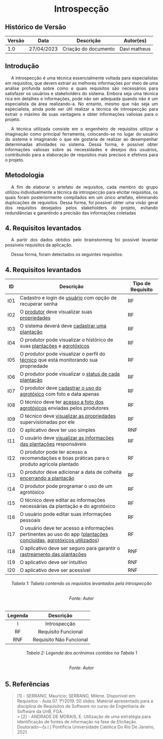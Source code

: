 # <center> Introspecção

## Histórico de Versão<br>
Versão|Data|Descrição|Autor(es)
------|----|---------|--------
1.0   | 27/04/2023 | Criação do documento | Davi matheus


##  Introdução

<p style="text-align: justify; text-indent: 20px">A introspecção é uma técnica essencialmente voltada para especialistas em requisitos, que devem extrair as melhores informações por meio de uma análise profunda sobre como e quais requisitos são necessários para satisfazer os usuários e stakeholders do sistema. Embora seja uma técnica rica em detalhes e informações, pode não ser adequada quando não é um especialista da área realizando-a. No entanto, mesmo que não seja um especialista, ainda pode ser útil realizar a técnica de introspecção para extrair o máximo de suas vantagens e obter informações valiosas para o projeto. </p>
<p style="text-align: justify; text-indent: 20px">
A técnica utilizada consiste em o engenheiro de requisitos utilizar a imaginação como principal ferramenta, colocando-se no lugar do usuário do sistema e imaginando o que ele gostaria de realizar ao desempenhar determinadas atividades no sistema. Dessa forma, é possível obter informações valiosas sobre as necessidades e desejos dos usuários, contribuindo para a elaboração de requisitos mais precisos e efetivos para o projeto.
</p>

## Metodologia

<p style="text-align: justify; text-indent: 20px"> A fim de elaborar o artefato de requisitos, cada membro do grupo utilizou individualmente a técnica da introspecção para elicitar requisitos, os quais foram posteriormente compilados em um único artefato, eliminando duplicações de requisitos. Dessa forma, foi possível obter uma visão geral dos requisitos desejados pelos stakeholders do projeto, evitando redundâncias e garantindo a precisão das informações coletadas</p>



## 4. Requisitos levantados
<p style="text-align: justify; text-indent: 20px"> 
    A partir dos dados obtidos pelo brainstorming foi possível levantar possíveis requisitos da aplicação.
</p>
<p style="text-align: justify; text-indent: 20px"> 
    Dessa forma, foram detectados os seguintes requisitos:
</p>

## 4. Requisitos levantados
|ID|Descrição|Tipo de Requisito
|--|--|--|
|I01|Cadastro e login de <a href="../../modelagem/lexicos#usuario">usuário</a> com opção de recuperar senha|RF|
|I02|O <a href="../../modelagem/lexicos#produtor">produtor</a> deve visualizar suas <a href="../../modelagem/lexicos#propriedade">propriedades</a>|RF|
|I03|O sistema deverá  deve <a href="../../modelagem/lexicos#cadastrar_plantio">cadastrar uma plantação</a>|RF|
|I04|O produtor pode visualizar o histórico de suas <a href="../../modelagem/lexicos#visualizar_plantio">plantações</a> e <a href="../../modelagem/lexicos#visualizar_aplicacao_agrotoxico">agrotóxicos</a>|RF|
|I05|O produtor pode visualizar o perfil do <a href="../../modelagem/lexicos#tecnico">técnico</a> que está monitorando sua propriedade|RF|
|I06|O produtor pode visualizar o <a href="../../modelagem/lexicos#plantio_plantado">status de cada plantação</a>|RF|
|I07|O produtor deve <a href="../../modelagem/lexicos#aplicar_agrotoxico">cadastrar o uso do agrotóxico</a> com foto e data apenas|RF|
|I08|O técnico deve ter <a href="../../modelagem/lexicos#analisar_aplicacao_agrotoxico">acesso a foto dos agrotóxicos</a> enviadas pelos produtores|RF|
|I09|O técnico deve <a href="../../modelagem/lexicos#visualizar_propriedade">visualizar as propriedades</a> supervisionadas por ele|RF|
|I10|O aplicativo deve ter uso simples|RNF|
|I11|O usuário deve <a href="../../modelagem/lexicos#visualizar_plantio">visualizar as informações das plantações</a> responsáveis|RF|
|I12|O produtor pode ter acesso a recomendações e boas práticas para o produto agrícola plantado|RF|
|I13|O produtor deve adicionar a data de colheita <a href="../../modelagem/lexicos#plantio_finalizado">encerrando a plantação</a>|RF|
|I14|O produtor pode programar o uso de um agrotóxico |RF|
|I15|O técnico deve  editar as informações necessárias da plantação e do agrotóxico |RF|
|I16|O usuário pode editar suas informações pessoais|RF|
|I17|O usuário deve ter acesso a informações pertinentes ao uso do app (<a href="../../modelagem/lexicos#plantio_finalizado">plantações concluídas</a>, <a href="../../modelagem/lexicos#aplicacao_agrotoxico">agrotóxicos utilizados</a>)|RF|
|I18|O aplicativo deve ser seguro para garantir o <a href="../../modelagem/lexicos#cardeneta_de_campo">rastreamento das plantações</a>|RNF| 
|I19|O aplicativo deve ser intuitivo|RNF|
|I20|O aplicativo deve ser acessível|RNF|
<h6 align = "center">Tabela 1: Tabela contendo os requisitos levantados pela introspecção</h6>
<h6 align = "center">Fonte: Autor</h6>


<center>


|Legenda|Descrição|
|:--:|:--:|
|I|Introspecção|
|RF|Requisito Funcional|
|RNF|Requisito Não Funcional|
<h6>Tabela 2: Legenda dos acrônimos contidos na Tabela 1</h6>
<h6>Fonte: Autor</h6>

</center>


## 5. Referências

> [1] - SERRANO, Maurício; SERRANO, Milene. Disponível em: Requisitos - Aula 07. 1º/2019. 50 slides. Material apresentado para a disciplina de Requisitos de Software no curso de Engenharia de Software da UnB, FGA.<br> > [2] - ANDRADE DE MORAIS, E. Utilização de uma estratégia para Identificação de fontes de informação na fase de Elicitação. Doutorado—[s.l.] Pontifícia Universidade Católica Do Rio De Janeiro, 2021.<br>
